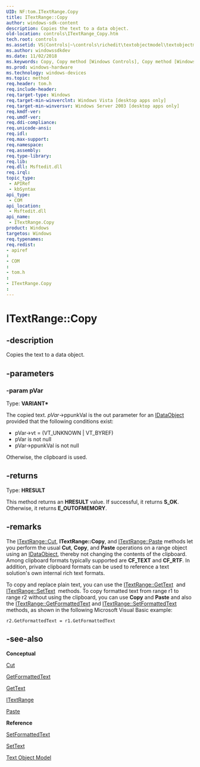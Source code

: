 ```yaml
---
UID: NF:tom.ITextRange.Copy
title: ITextRange::Copy
author: windows-sdk-content
description: Copies the text to a data object.
old-location: controls\ITextRange_Copy.htm
tech.root: controls
ms.assetid: VS|Controls|~\controls\richedit\textobjectmodel\textobjectmodelreference\textobjectmodelinterfaces\copy.htm
ms.author: windowssdkdev
ms.date: 11/02/2018
ms.keywords: Copy, Copy method [Windows Controls], Copy method [Windows Controls],ITextRange interface, ITextRange interface [Windows Controls],Copy method, ITextRange.Copy, ITextRange::Copy, _win32_ITextRange_Copy, _win32_ITextRange_Copy_cpp, controls.ITextRange_Copy, controls._win32_ITextRange_Copy, tom/ITextRange::Copy
ms.prod: windows-hardware
ms.technology: windows-devices
ms.topic: method
req.header: tom.h
req.include-header: 
req.target-type: Windows
req.target-min-winverclnt: Windows Vista [desktop apps only]
req.target-min-winversvr: Windows Server 2003 [desktop apps only]
req.kmdf-ver: 
req.umdf-ver: 
req.ddi-compliance: 
req.unicode-ansi: 
req.idl: 
req.max-support: 
req.namespace: 
req.assembly: 
req.type-library: 
req.lib: 
req.dll: Msftedit.dll
req.irql: 
topic_type:
 - APIRef
 - kbSyntax
api_type:
 - COM
api_location:
 - Msftedit.dll
api_name:
 - ITextRange.Copy
product: Windows
targetos: Windows
req.typenames: 
req.redist: 
- apiref
: 
- COM
: 
- tom.h
: 
- ITextRange.Copy
: 
---
```


# ITextRange::Copy


## -description


Copies the text to a data object. 


## -parameters




### -param pVar

Type: <b>VARIANT*</b>

The copied text. 
					<i>pVar</i>-&gt;ppunkVal is the out parameter for an 
					<a href="https://msdn.microsoft.com/8a002deb-2727-456c-8078-a9b0d5893ed4">IDataObject</a> provided that the following conditions exist: 
					

<ul>
<li>pVar-&gt;vt = (VT_UNKNOWN | VT_BYREF) </li>
<li>pVar is not null </li>
<li>pVar-&gt;ppunkVal is not null </li>
</ul>
Otherwise, the clipboard is used. 


## -returns



Type: <b>HRESULT</b>

This method returns an 
						<b>HRESULT</b> value. If successful, it returns <b>S_OK</b>. Otherwise, it returns <b>E_OUTOFMEMORY</b>.




## -remarks



The <a href="https://msdn.microsoft.com/en-us/library/Bb787744(v=VS.85).aspx">ITextRange::Cut</a>, 
				<b>ITextRange::Copy</b>, and <a href="https://msdn.microsoft.com/en-us/library/Bb774095(v=VS.85).aspx">ITextRange::Paste</a> methods let you perform the usual 
				<b>Cut</b>, <b>Copy</b>, and 
				<b>Paste</b> operations on a range object using an <a href="https://msdn.microsoft.com/8a002deb-2727-456c-8078-a9b0d5893ed4">IDataObject</a>, thereby not changing the contents of the clipboard. Among clipboard formats typically supported are <b>CF_TEXT</b> and <b>CF_RTF</b>. In addition, private clipboard formats can be used to reference a text solution's own internal rich text formats.

To copy and replace plain text, you can use the <a href="https://msdn.microsoft.com/en-us/library/Bb774036(v=VS.85).aspx">ITextRange::GetText</a> 
				<b></b>and <a href="https://msdn.microsoft.com/en-us/library/Bb787831(v=VS.85).aspx">ITextRange::SetText</a> 
				<b></b>methods. To copy formatted text from range r1 to range r2 without using the clipboard, you can use <b>Copy</b> and 
				<b>Paste</b> and also the <a href="https://msdn.microsoft.com/en-us/library/Bb773958(v=VS.85).aspx">ITextRange::GetFormattedText</a> and <a href="https://msdn.microsoft.com/en-us/library/Bb774149(v=VS.85).aspx">ITextRange::SetFormattedText</a> methods, as shown in the following Microsoft Visual Basic example:

<code>r2.GetFormattedText = r1.GetFormattedText</code>




## -see-also




<b>Conceptual</b>



<a href="https://msdn.microsoft.com/en-us/library/Bb787744(v=VS.85).aspx">Cut</a>



<a href="https://msdn.microsoft.com/en-us/library/Bb773958(v=VS.85).aspx">GetFormattedText</a>



<a href="https://msdn.microsoft.com/en-us/library/Bb774036(v=VS.85).aspx">GetText</a>



<a href="https://msdn.microsoft.com/en-us/library/Bb774058(v=VS.85).aspx">ITextRange</a>



<a href="https://msdn.microsoft.com/en-us/library/Bb774095(v=VS.85).aspx">Paste</a>



<b>Reference</b>



<a href="https://msdn.microsoft.com/en-us/library/Bb774149(v=VS.85).aspx">SetFormattedText</a>



<a href="https://msdn.microsoft.com/en-us/library/Bb787831(v=VS.85).aspx">SetText</a>



<a href="https://msdn.microsoft.com/en-us/library/Bb787607(v=VS.85).aspx">Text Object Model</a>
 

 

